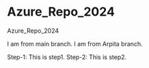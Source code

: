 # Azure_Repo_2024
Azure_Repo_2024

I am from main branch.
I am from Arpita branch.

Step-1: This is step1.
Step-2: This is step2.
